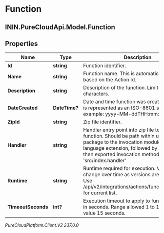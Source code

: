 # Function

## ININ.PureCloudApi.Model.Function

## Properties

|Name | Type | Description | Notes|
|------------ | ------------- | ------------- | -------------|
| **Id** | **string** | Function identifier. | [optional] |
| **Name** | **string** | Function name. This is automatically created based on the Action Id. | [optional] |
| **Description** | **string** | Description of the function. Limit 255 characters. | |
| **DateCreated** | **DateTime?** | Date and time function was created. Date time is represented as an ISO-8601 string. For example: yyyy-MM-ddTHH:mm:ss[.mmm]Z | [optional] |
| **ZipId** | **string** | Zip file identifier. | [optional] |
| **Handler** | **string** | Handler entry point into zip file to execute function. Should be path within upload function package to the invocation module without language extension, followed by a period and then exported invocation method name. e.g. &#39;src/index.handler&#39; | |
| **Runtime** | **string** | Runtime required for execution. Valid runtimes change over time as versions are deprecated. Use /api/v2/integrations/actions/functions/runtimes for current list. | |
| **TimeoutSeconds** | **int?** | Execution timeout to apply to function. Value is in seconds. Range allowed 1 to 15. Default value 15 seconds. | [optional] |



_PureCloudPlatform.Client.V2 237.0.0_
